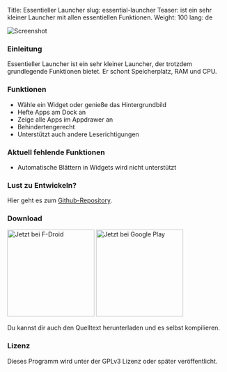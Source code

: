 Title: Essentieller Launcher
slug: essential-launcher
Teaser: ist ein sehr kleiner Launcher mit allen essentiellen Funktionen.
Weight: 100
lang: de

![Screenshot]({filename}/images/essential-launcher/handset1.png)

### Einleitung

Essentieller Launcher ist ein sehr kleiner Launcher, der trotzdem grundlegende Funktionen bietet. Er schont Speicherplatz, RAM und CPU.

### Funktionen

- Wähle ein Widget oder genieße das Hintergrundbild
- Hefte Apps am Dock an
- Zeige alle Apps im Appdrawer an
- Behindertengerecht
- Unterstützt auch andere Leserichtigungen

### Aktuell fehlende Funktionen

- Automatische Blättern in Widgets wird nicht unterstützt

### Lust zu Entwickeln?

Hier geht es zum [Github-Repository](https://github.com/clemensbartz/essential-launcher).

### Download

<a href="https://f-droid.org/app/de.clemensbartz.android.launcher"><img src="https://fdroid.gitlab.io/artwork/badge/get-it-on-de.png" alt="Jetzt bei F-Droid" width="200em"></a>
<a href='https://play.google.com/store/apps/details?id=de.clemensbartz.android.launcher&pcampaignid=MKT-Other-global-all-co-prtnr-py-PartBadge-Mar2515-1'><img alt='Jetzt bei Google Play' width="200px" src='https://play.google.com/intl/en_us/badges/images/generic/de_badge_web_generic.png'/></a>

Du kannst dir auch den Quelltext herunterladen und es selbst kompilieren.

### Lizenz

Dieses Programm wird unter der GPLv3 Lizenz oder später veröffentlicht.
